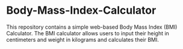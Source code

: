 # Body-Mass-Index-Calculator
This repository contains a simple web-based Body Mass Index (BMI) Calculator. The BMI calculator allows users to input their height in centimeters and weight in kilograms and calculates their BMI. 
